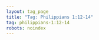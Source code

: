 ```yaml
---
layout: tag_page
title: "Tag: Philippians 1:12-14"
tag: philippians-1:12-14
robots: noindex
---
```

